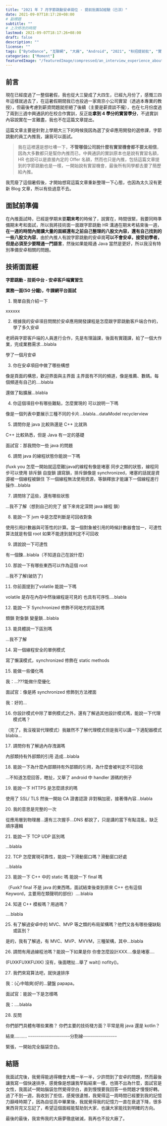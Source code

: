 ```yaml
---
title: "2021 年 7 月字節跳動安卓崗位 - 提前批面試經驗（已涼）"
date: 2021-09-07T18:17:28+08:00
# 副標題
subtitle: ""
# 上次修改的時間
lastmod: 2021-09-07T18:17:26+08:00
draft: false
description: ""
license: ""
tags: ["ByteDance", "互聯網", "大廠", "Android", "2021", "秋招提前批", "實習", "面試", "LeetCode", "CS"]
categories: ["Moment"]
featuredImage: "/featuredImage/compressed/an_interview_experience_about_bytedance_android_2021_07.jpg"
---
```


## 前言

現在已經度過了一整個暑假，我也從大三變成了大四生，已經九月份了，感慨三四年這樣就過去了，在這暑假期間我已也投過一家南京小公司實習（透過本專業的教授），但最後考慮到薪資問題就拒絕了後續（主要是薪資談不攏），也在七月份度過了兩到三週中興通訊的在校合作實訓，反正能**拿到 4 學分的實習學分**，不過實訓內容說實在一言難盡，我也不在這篇文章提出。

這篇文章主要是針對上學期大三下的時候我因為選了安卓應用開發的選修課，字節跳動的員工內推我，讓我可以面試。

> 我在這裡還是想吐嘈一下，**不管哪個公司說什麼有實習機會都不要太相信**，因為大多數都只是幫你內推而已，中興通訊的實訓原本也是說有實習名額，HR 也說可以是直接內定的 Offer 名額，然而也只是內推，包括這篇文章提到的字節跳動也是一樣，一開始說有實習機會，最後所有同學都去要了簡歷給內推。

我荒廢了這個暑假後，才開始想寫這篇文章重新整理一下心態，也因為太久沒有更新 Blog 文章，所以有些過意不去。

## 面試前準備

在內推面試時，已經是學期末要**期末考**的時候了，說實在，時間很緊，我要同時準備期末考和面試，所以我將技術面一面跟字節跳動 HR 溝通在期末考結束後一週，**在一週的時間內閱讀大量的面經還有之前自己整理的八股文內容，還有自己找到的一些八股文內容**，由於內推人有說字節跳動的安卓崗**可以不會安卓，接受初學者，但是必須至少要精通一門語言**，然後如果能精通 Java 當然是更好，所以我沒有特別準備安卓相關的問題。

## 技術面面經

**字節跳動 - 技術中台 - 安卓客戶端實習生**

**業務一面(50 分鐘)，牛課網平台面試**

1. 簡單自我介紹一下

xxxxxx

2. 根據我的安卓項目問關於安卓應用開發課程是怎麼跟字節跳動客戶端合作的，學了多久安卓

老師與字節客戶端的人員進行合作，先是有理論課，後面有實踐課，給了一個大作業，完成業務需求...blabla

學了一個月安卓

3. 你在安卓項目中做了哪些構想

像是頁面的構思，歡迎界面與主界面 主界面有不同的頻道，像是推薦、數碼。每個頻道有自己的....blabla

還做了點擴展...blabla

4. 你這個項目中有哪些難點，怎麼實現的 可以說明一下嗎

像是一個列表中要展示三種不同的卡片...blabla...dataModel recyclerview 

5. 請問你是 java 比較熟還是 C++ 比就熟

C++ 比較熟悉，但是 Java 有一定的基礎

面試官：那我問你一些 java 的問題

6. 請問 java 的線程狀態你能說一下嗎

(fuxk you 怎麼一開始就這麼難)java的線程有像是堵塞 同步之類的狀態，線程同步可以使用 排斥鎖 自旋鎖 讀寫鎖，排斥鎖像是 synchronized，堵塞的話就是資源被一個線程被鎖住 下一個線程無法使用資源，等鎖釋放才能讓下一個線程進行操作...blabla

7. 請問除了這些，還有哪些狀態

...我不了解（想到自己的完了 接下來肯定深問 java 線程 鎖）

8. 能說一下 jvm 中是怎麼判斷是可回收對象

使用引用計數器與可答性的計算。當一個對象被引用的時候計數器會加一，可達性算法就是有個 root 如果不能達到就判定不可回收

9. 請說說一下可達性

有一個鍊...blabla（不知道自己在說什麼）

10. 那說一下有哪些東西可以作為這個 root

...我不了解(破防了)

11. 你前面提到了volatile 能說一下嗎

volatile 是存在內存中然後線程是可見的 也具有可序性....blabla

12. 能說一下 Synchronized 修飾不同地方的區別嗎

類鎖 對象鎖 變量鎖...blabla

13. 能具體說一下區別嗎

...我不了解

14. 寫一個線程安全的單例模式

寫了懶漢模式，synchronized 修飾在 static methods

15. 能做一些優化嗎

我：...???能做什麼優化

面試官：像是將 synchronized 修飾到方法裡面

我：好的...

16. 你設計模式中除了單例模式之外，還有了解過其他設計模式嗎，能說一下代理模式嗎？

（完了，我沒複習代理模式）我雖然不了解代理模式但是我可以講一下適配器模式 blabla...

17. 請問你有了解過內存洩漏嗎

內部類持有外部類的引用 造成...blabla

18. 能說一下為什麼內部類持有外部類的引用，為什麼會被判定不可回收

...不知道怎麼回答，瞎扯，又舉了 android 中 handler 源碼的例子

19. 能說一下 HTTPS 是怎麼請求的嗎

使用了 SSL/ TLS 然後一開始 CA 證書認證 非對稱加密，接著傳內容...blabla

20. 我的意思是完整的一次

從應用層到物理層...還有三次握手...DNS 都說了，只是講的當下有點混亂，缺乏順序邏輯

21. 能說一下 TCP UDP 區別嗎

...blabla

22. TCP 怎麼實現可靠性，能說一下滑動窗口嗎？滑動窗口好處

...blabla

23. 能說一下 C++ 中的 static 嗎 能說一下 final 嗎

（Fuxk? final 不是 java 的東西嗎，面試結束後查到原來 C++ 也有這個 Keyword，主要用在類聲明的部份）....blabla

24. 知道 C++ 模板嗎？用過嗎？

....blabla

25. 有了解過安卓中的 MVC、MVP 等之類的布局架構嗎？他們又各有哪些優缺點或區別？

是的，我有了解過，有 MVC、MVP、MVVM，三種架構，其中...blabla

26. 請問有用過線程池嗎？能說一下如果是你 你會怎麼設計XXX....像是堵塞....

(FUXKFUXKFUXK) 沒有，後面瞎扯...舉了 wait() nofity()。

27. 我們來寫算法吧，就快速排序

我：(心中暗爽)好的...鍵盤 papapa。

面試官：能說一下是怎樣嗎

我：....blabla

28. 反問

你們部門具體有哪些業務？
你們主要的技術棧方面？平常是用 java 還是 kotlin？

結束..........
---------------------分割線-----------------

緊張，一開始完全腦袋空白。

## 結語

我面試完後，我覺得能過得機會大概一半一半，少許問到了安卓的問題，然而最後讓我寫一個快速排序，感覺像是想讓我早點結束一樣，也猜不出為什麼，面試官是女性，我面試一開始腦袋忽然覺得空白，直到慢慢要我回答一些問題才慢慢好轉。過了不到一週，我收到了拒信，感覺很遺憾，我覺得這一周時間已經要到我的記憶力巔峰時期了，因為自從高中畢業後，我就覺得我的記憶力一直在衰退下降，很多東西背完又忘記了，希望這個面經能幫助到大家，也讓大家能找到明確的方向。

最後的最後，我宣佈我的大廠夢徹底破滅，我再也不投大廠了。